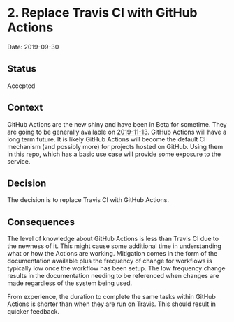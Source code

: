 # 2. Replace Travis CI with GitHub Actions

Date: 2019-09-30

## Status

Accepted

## Context

GitHub Actions are the new shiny and have been in Beta for sometime. They are
going to be generally available on
[2019-11-13](https://github.blog/2019-08-08-github-actions-now-supports-ci-cd/).
GitHub Actions will have a long term future. It is likely GitHub Actions
will become the default CI mechanism (and possibly more) for projects hosted on
GitHub. Using them in this repo, which has a basic use case will provide some
exposure to the service.

## Decision

The decision is to replace Travis CI with GitHub Actions.

## Consequences

The level of knowledge about GitHub Actions is less than Travis CI due to the
newness of it. This might cause some additional time in understanding
what or how the Actions are working. Mitigation comes in the form of the 
documentation available plus the frequency of change for workflows is typically
low once the workflow has been setup. The low frequency change results in the
documentation needing to be referenced when changes are made regardless of the
system being used.

From experience, the duration to complete the same tasks within GitHub Actions
is shorter than when they are run on Travis. This should result in quicker
feedback.
